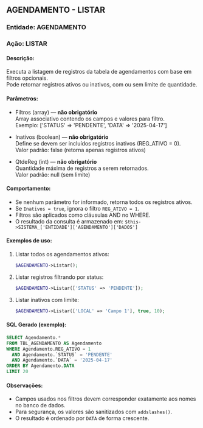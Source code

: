 ## AGENDAMENTO - LISTAR

### Entidade: AGENDAMENTO  
### Ação: LISTAR

#### Descrição:
Executa a listagem de registros da tabela de agendamentos com base em filtros opcionais.  
Pode retornar registros ativos ou inativos, com ou sem limite de quantidade.

#### Parâmetros:

- Filtros (array) — **não obrigatório**  
  Array associativo contendo os campos e valores para filtro.  
  Exemplo: ['STATUS' => 'PENDENTE', 'DATA' => '2025-04-17']

- Inativos (boolean) — **não obrigatório**  
  Define se devem ser incluídos registros inativos (REG_ATIVO = 0).  
  Valor padrão: false (retorna apenas registros ativos)

- QtdeReg (int) — **não obrigatório**  
  Quantidade máxima de registros a serem retornados.  
  Valor padrão: null (sem limite)

#### Comportamento:

- Se nenhum parâmetro for informado, retorna todos os registros ativos.
- Se `Inativos = true`, ignora o filtro `REG_ATIVO = 1`.
- Filtros são aplicados como cláusulas AND no WHERE.
- O resultado da consulta é armazenado em:
  `$this->SISTEMA_['ENTIDADE']['AGENDAMENTO']['DADOS']`

#### Exemplos de uso:

1. Listar todos os agendamentos ativos:
   ```php
   $AGENDAMENTO->Listar();
   ```

2. Listar registros filtrando por status:
   ```php
   $AGENDAMENTO->Listar(['STATUS' => 'PENDENTE']);
   ```

3. Listar inativos com limite:
   ```php
   $AGENDAMENTO->Listar(['LOCAL' => 'Campo 1'], true, 10);
   ```

#### SQL Gerado (exemplo):
```sql
SELECT Agendamento.*
FROM TBL_AGENDAMENTO AS Agendamento
WHERE Agendamento.REG_ATIVO = 1
  AND Agendamento.`STATUS` = 'PENDENTE'
  AND Agendamento.`DATA` = '2025-04-17'
ORDER BY Agendamento.DATA
LIMIT 20
```

#### Observações:

- Campos usados nos filtros devem corresponder exatamente aos nomes no banco de dados.
- Para segurança, os valores são sanitizados com `addslashes()`.
- O resultado é ordenado por `DATA` de forma crescente.
